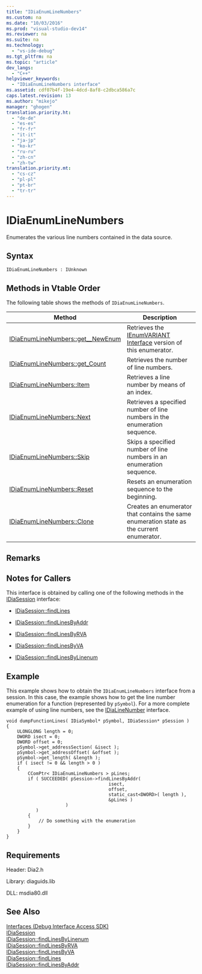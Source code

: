 ```yaml
---
title: "IDiaEnumLineNumbers"
ms.custom: na
ms.date: "10/03/2016"
ms.prod: "visual-studio-dev14"
ms.reviewer: na
ms.suite: na
ms.technology: 
  - "vs-ide-debug"
ms.tgt_pltfrm: na
ms.topic: "article"
dev_langs: 
  - "C++"
helpviewer_keywords: 
  - "IDiaEnumLineNumbers interface"
ms.assetid: cdf07b4f-19e4-4dcd-8af8-c2dbca586a7c
caps.latest.revision: 13
ms.author: "mikejo"
manager: "ghogen"
translation.priority.ht: 
  - "de-de"
  - "es-es"
  - "fr-fr"
  - "it-it"
  - "ja-jp"
  - "ko-kr"
  - "ru-ru"
  - "zh-cn"
  - "zh-tw"
translation.priority.mt: 
  - "cs-cz"
  - "pl-pl"
  - "pt-br"
  - "tr-tr"
---
```

# IDiaEnumLineNumbers
Enumerates the various line numbers contained in the data source.  
  
## Syntax  
  
```  
IDiaEnumLineNumbers : IUnknown  
```  
  
## Methods in Vtable Order  
 The following table shows the methods of `IDiaEnumLineNumbers`.  
  
|Method|Description|  
|------------|-----------------|  
|[IDiaEnumLineNumbers::get__NewEnum](../debugger/idiaenumlinenumbers--get__newenum.md)|Retrieves the [IEnumVARIANT Interface](http://msdn.microsoft.com/139e3c93-faef-4003-9079-e0e94494db3e) version of this enumerator.|  
|[IDiaEnumLineNumbers::get_Count](../debugger/idiaenumlinenumbers--get_count.md)|Retrieves the number of line numbers.|  
|[IDiaEnumLineNumbers::Item](../debugger/idiaenumlinenumbers--item.md)|Retrieves a line number by means of an index.|  
|[IDiaEnumLineNumbers::Next](../debugger/idiaenumlinenumbers--next.md)|Retrieves a specified number of line numbers in the enumeration sequence.|  
|[IDiaEnumLineNumbers::Skip](../debugger/idiaenumlinenumbers--skip.md)|Skips a specified number of line numbers in an enumeration sequence.|  
|[IDiaEnumLineNumbers::Reset](../debugger/idiaenumlinenumbers--reset.md)|Resets an enumeration sequence to the beginning.|  
|[IDiaEnumLineNumbers::Clone](../debugger/idiaenumlinenumbers--clone.md)|Creates an enumerator that contains the same enumeration state as the current enumerator.|  
  
## Remarks  
  
## Notes for Callers  
 This interface is obtained by calling one of the following methods in the [IDiaSession](../debugger/idiasession.md) interface:  
  
-   [IDiaSession::findLines](../debugger/idiasession--findlines.md)  
  
-   [IDiaSession::findLinesByAddr](../debugger/idiasession--findlinesbyaddr.md)  
  
-   [IDiaSession::findLinesByRVA](../debugger/idiasession--findlinesbyrva.md)  
  
-   [IDiaSession::findLinesByVA](../debugger/idiasession--findlinesbyva.md)  
  
-   [IDiaSession::findLinesByLinenum](../debugger/idiasession--findlinesbylinenum.md)  
  
## Example  
 This example shows how to obtain the `IDiaEnumLineNumbers` interface from a session. In this case, the example shows how to get the line number enumeration for a function (represented by `pSymbol`). For a more complete example of using line numbers, see the [IDiaLineNumber](../debugger/idialinenumber.md) interface.  
  
```cpp#  
void dumpFunctionLines( IDiaSymbol* pSymbol, IDiaSession* pSession )  
{  
    ULONGLONG length = 0;  
    DWORD isect = 0;  
    DWORD offset = 0;  
    pSymbol->get_addressSection( &isect );  
    pSymbol->get_addressOffset( &offset );  
    pSymbol->get_length( &length );  
    if ( isect != 0 && length > 0 )  
    {  
        CComPtr< IDiaEnumLineNumbers > pLines;  
        if ( SUCCEEDED( pSession->findLinesByAddr(  
                                      isect,  
                                      offset,  
                                      static_cast<DWORD>( length ),  
                                      &pLines )  
                      )  
           )  
        {  
            // Do something with the enumeration  
        }  
    }  
}  
```  
  
## Requirements  
 Header: Dia2.h  
  
 Library: diaguids.lib  
  
 DLL: msdia80.dll  
  
## See Also  
 [Interfaces (Debug Interface Access SDK)](../debugger/interfaces--debug-interface-access-sdk-.md)   
 [IDiaSession](../debugger/idiasession.md)   
 [IDiaSession::findLinesByLinenum](../debugger/idiasession--findlinesbylinenum.md)   
 [IDiaSession::findLinesByRVA](../debugger/idiasession--findlinesbyrva.md)   
 [IDiaSession::findLinesByVA](../debugger/idiasession--findlinesbyva.md)   
 [IDiaSession::findLines](../debugger/idiasession--findlines.md)   
 [IDiaSession::findLinesByAddr](../debugger/idiasession--findlinesbyaddr.md)